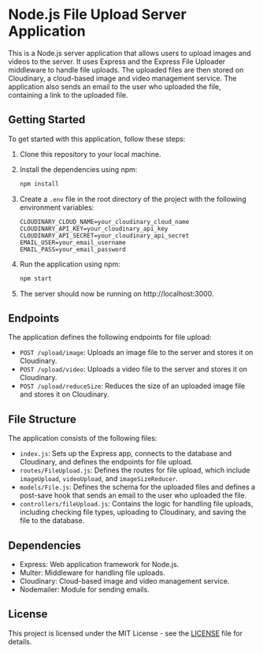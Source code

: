 # Node.js File Upload Server Application

This is a Node.js server application that allows users to upload images and videos to the server. It uses Express and the Express File Uploader middleware to handle file uploads. The uploaded files are then stored on Cloudinary, a cloud-based image and video management service. The application also sends an email to the user who uploaded the file, containing a link to the uploaded file.

## Getting Started

To get started with this application, follow these steps:

1. Clone this repository to your local machine.
2. Install the dependencies using npm:

   ```bash
   npm install
   ```

3. Create a `.env` file in the root directory of the project with the following environment variables:

   ```plaintext
   CLOUDINARY_CLOUD_NAME=your_cloudinary_cloud_name
   CLOUDINARY_API_KEY=your_cloudinary_api_key
   CLOUDINARY_API_SECRET=your_cloudinary_api_secret
   EMAIL_USER=your_email_username
   EMAIL_PASS=your_email_password
   ```

4. Run the application using npm:

   ```bash
   npm start
   ```

5. The server should now be running on http://localhost:3000.

## Endpoints

The application defines the following endpoints for file upload:

- `POST /upload/image`: Uploads an image file to the server and stores it on Cloudinary.
- `POST /upload/video`: Uploads a video file to the server and stores it on Cloudinary.
- `POST /upload/reduceSize`: Reduces the size of an uploaded image file and stores it on Cloudinary.

## File Structure

The application consists of the following files:

- `index.js`: Sets up the Express app, connects to the database and Cloudinary, and defines the endpoints for file upload.
- `routes/FileUpload.js`: Defines the routes for file upload, which include `imageUpload`, `videoUpload`, and `imageSizeReducer`.
- `models/File.js`: Defines the schema for the uploaded files and defines a post-save hook that sends an email to the user who uploaded the file.
- `controllers/fileUpload.js`: Contains the logic for handling file uploads, including checking file types, uploading to Cloudinary, and saving the file to the database.

## Dependencies

- Express: Web application framework for Node.js.
- Multer: Middleware for handling file uploads.
- Cloudinary: Cloud-based image and video management service.
- Nodemailer: Module for sending emails.

## License

This project is licensed under the MIT License - see the [LICENSE](LICENSE) file for details.

